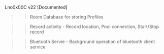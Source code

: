 Lno0x00C v22
[Documented]

>> Room Database for storing Profiles

>> Record activity - Record location, Pnoi connection, Start/Stop record

>> Bluetooth Servie - Background operation of bluetooth client service